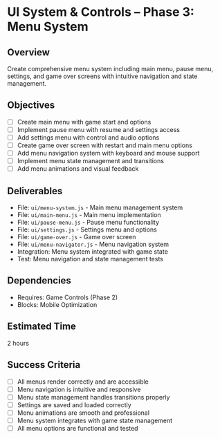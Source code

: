 # UI System & Controls – Phase 3: Menu System

## Overview
Create comprehensive menu system including main menu, pause menu, settings, and game over screens with intuitive navigation and state management.

## Objectives
- [ ] Create main menu with game start and options
- [ ] Implement pause menu with resume and settings access
- [ ] Add settings menu with control and audio options
- [ ] Create game over screen with restart and main menu options
- [ ] Add menu navigation system with keyboard and mouse support
- [ ] Implement menu state management and transitions
- [ ] Add menu animations and visual feedback

## Deliverables
- File: `ui/menu-system.js` - Main menu management system
- File: `ui/main-menu.js` - Main menu implementation
- File: `ui/pause-menu.js` - Pause menu functionality
- File: `ui/settings.js` - Settings menu and options
- File: `ui/game-over.js` - Game over screen
- File: `ui/menu-navigator.js` - Menu navigation system
- Integration: Menu system integrated with game state
- Test: Menu navigation and state management tests

## Dependencies
- Requires: Game Controls (Phase 2)
- Blocks: Mobile Optimization

## Estimated Time
2 hours

## Success Criteria
- [ ] All menus render correctly and are accessible
- [ ] Menu navigation is intuitive and responsive
- [ ] Menu state management handles transitions properly
- [ ] Settings are saved and loaded correctly
- [ ] Menu animations are smooth and professional
- [ ] Menu system integrates with game state management
- [ ] All menu options are functional and tested 
